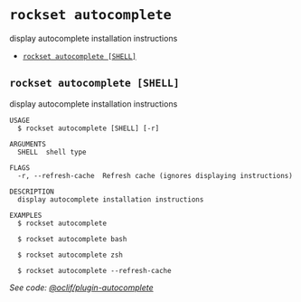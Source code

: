 `rockset autocomplete`
======================

display autocomplete installation instructions

* [`rockset autocomplete [SHELL]`](#rockset-autocomplete-shell)

## `rockset autocomplete [SHELL]`

display autocomplete installation instructions

```
USAGE
  $ rockset autocomplete [SHELL] [-r]

ARGUMENTS
  SHELL  shell type

FLAGS
  -r, --refresh-cache  Refresh cache (ignores displaying instructions)

DESCRIPTION
  display autocomplete installation instructions

EXAMPLES
  $ rockset autocomplete

  $ rockset autocomplete bash

  $ rockset autocomplete zsh

  $ rockset autocomplete --refresh-cache
```

_See code: [@oclif/plugin-autocomplete](https://github.com/oclif/plugin-autocomplete/blob/v1.1.1/src/commands/autocomplete/index.ts)_
